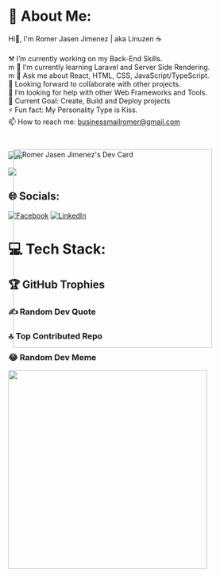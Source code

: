 # 💫 About Me:
Hi👋, I'm Romer Jasen Jimenez | aka Linuzen ☕<br><br>
⚒ I’m currently working on my Back-End Skills.<br>m
🌱 I’m currently learning Laravel and Server Side Rendering.<br>m
💬 Ask me about React, HTML, CSS, JavaScript/TypeScript.<br>
🤝 Looking forward to collaborate with other projects.<br>
🤔 I’m looking for help with other Web Frameworks and Tools.<br>
🎯 Current Goal: Create, Build and Deploy projects<br>
⚡ Fun fact: My Personality Type is Kiss.<br>
📫 How to reach me: businessmailromer@gmail.com<br>

<br>
<div style="float: right; margin: 10px; position: absolute;">
  <a href="https://app.daily.dev/linuzen"><img src="https://api.daily.dev/devcards/04520767960c4dd7ade4a7d91d98bec1.png?r=iwx" width="400" alt="Romer Jasen Jimenez's Dev Card"/></a>
    
  </a>
</div>

![](https://komarev.com/ghpvc/?devfastated&base=12)m

![](https://komarev.com/ghpvc/?username=devfastated&base=1690)

## 🌐 Socials:
[![Facebook](https://img.shields.io/badge/Facebook-%231877F2.svg?logo=Facebook&logoColor=white)](https://facebook.com/qwertyuiopasdfggjklzxcvvbnnmal) [![LinkedIn](https://img.shields.io/badge/LinkedIn-%230077B5.svg?logo=linkedin&logoColor=white)](https://linkedin.com/in/romer-jasen-jimenez-596924276/) 

# 💻 Tech Stack:
<!-- ... (your existing tech stack code) ... -->

## 🏆 GitHub Trophies
<!-- ... (your existing trophies code) ... -->

### ✍️ Random Dev Quote
<!-- ... (your existing quote code) ... -->

### 🔝 Top Contributed Repo
<!-- ... (your existing top contributed repo code) ... -->

### 😂 Random Dev Meme
<img src='https://randommeme-five.vercel.app/' style="height: 400px;"/>

